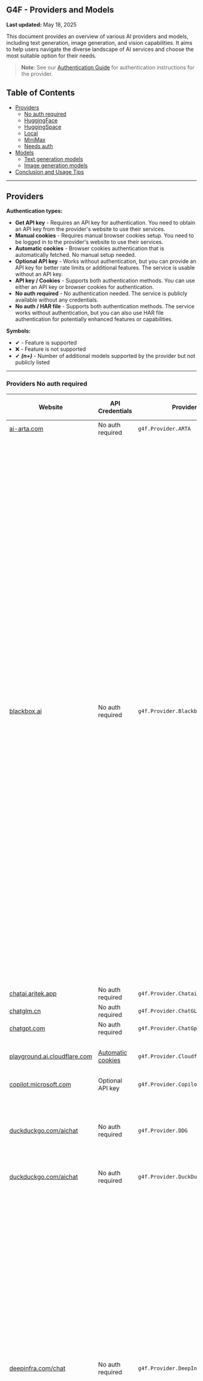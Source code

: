## G4F - Providers and Models

**Last updated:** May 18, 2025

This document provides an overview of various AI providers and models, including text generation, image generation, and vision capabilities. It aims to help users navigate the diverse landscape of AI services and choose the most suitable option for their needs.

> **Note**: See our [Authentication Guide](authentication.md) for authentication instructions for the provider.

## Table of Contents
  - [Providers](#providers)
    - [No auth required](#providers-not-needs-auth)
    - [HuggingFace](#providers-huggingface)
    - [HuggingSpace](#providers-huggingspace)
    - [Local](#providers-local)
    - [MiniMax](#providers-minimax)
    - [Needs auth](#providers-needs-auth)
  - [Models](#models)
    - [Text generation models](#text-generation-models)
    - [Image generation models](#image-generation-models)
  - [Conclusion and Usage Tips](#conclusion-and-usage-tips)

---
## Providers
**Authentication types:**
- **Get API key** - Requires an API key for authentication. You need to obtain an API key from the provider's website to use their services.
- **Manual cookies** - Requires manual browser cookies setup. You need to be logged in to the provider's website to use their services.
- **Automatic cookies** - Browser cookies authentication that is automatically fetched. No manual setup needed.
- **Optional API key** - Works without authentication, but you can provide an API key for better rate limits or additional features. The service is usable without an API key.
- **API key / Cookies** - Supports both authentication methods. You can use either an API key or browser cookies for authentication.
- **No auth required** - No authentication needed. The service is publicly available without any credentials.
- **No auth / HAR file** - Supports both authentication methods. The service works without authentication, but you can also use HAR file authentication for potentially enhanced features or capabilities.

**Symbols:**
- ✔ - Feature is supported
- ❌ - Feature is not supported
- ✔ _**(n+)**_ - Number of additional models supported by the provider but not publicly listed

---
### Providers No auth required
| Website | API Credentials | Provider | Text generation | Image generation | Audio generation | Video generation | Vision (Image Upload) | Status |
|----------|-------------|--------------|---------------|--------|--------|------|------|------|
|[ai-arta.com](https://ai-arta.com)|No auth required|`g4f.Provider.ARTA`|❌|`flux` _**(16+)**_|❌|❌|❌|![](https://img.shields.io/badge/Active-brightgreen)|
|[blackbox.ai](https://www.blackbox.ai)|No auth required|`g4f.Provider.Blackbox`|`blackboxai, o3-mini, gpt-4, gpt-4o, gpt-4o-mini, gpt-4.1-nano, claude-3.7-sonnet, claude-3.5-sonnet, deepseek-r1, deepseek-r1-zero, deepseek-r1-distill-llama-70b, deepseek-r1-distill-qwen-14b, deepseek-r1-distill-qwen-32b, reka-flash, gemini-2.0-flash, gemma-2-9b, gemma-3-12b, gemma-3-1b, gemma-3-27b, gemma-3-4b, llama-3.2-11b, llama-3.2-1b, llama-3.2-3b, llama-3.3-70b, llama-3.1-8b, llama-4-scout, llama-4-maverick, nemotron-49b, nemotron-253b, mistral-7b, mistral-small-24b, mistral-nemo, mistral-small, mistral-small-3.1-24b, qwen-2.5-72b, qwen-2.5-7b, qwen-2.5-coder-32b, qwen-2.5-vl-3b, qwen-2.5-vl-7b, qwen-2.5-vl-32b, qwen-2.5-vl-72b, qwq-32b, qwq-32b-preview, qwq-32b-arliai, deepcoder-14b, deephermes-3-8b, dolphin-3.0-24b, dolphin-3.0-r1-24b, kimi-vl-a3b-thinking, molmo-7b, moonlight-16b, qwerky-72b`|❌|❌|❌|`blackboxai, gpt-4o, o3-mini`|![](https://img.shields.io/badge/Active-brightgreen)|
|[chatai.aritek.app](https://chatai.aritek.app)|No auth required|`g4f.Provider.Chatai`|`gpt-4o-mini`|❌|❌|❌|❌|![](https://img.shields.io/badge/Active-brightgreen)|
|[chatglm.cn](https://chatglm.cn)|No auth required|`g4f.Provider.ChatGLM`|`glm-4`|❌|❌|❌|❌|![](https://img.shields.io/badge/Active-brightgreen)|
|[chatgpt.com](https://chatgpt.com)|No auth required|`g4f.Provider.ChatGpt`|✔ _**(7+)**_|❌|❌|❌|❌|![Error](https://img.shields.io/badge/HTTPError-f48d37)|
|[playground.ai.cloudflare.com](https://playground.ai.cloudflare.com)|[Automatic cookies](https://playground.ai.cloudflare.com)|`g4f.Provider.Cloudflare`|`llama-2-7b, llama-3-8b, llama-3.1-8b, llama-3.2-1b, qwen-1.5-7b`|❌|❌|❌|❌|![Error](https://img.shields.io/badge/Active-brightgreen)|
|[copilot.microsoft.com](https://copilot.microsoft.com)|Optional API key|`g4f.Provider.Copilot`|`gpt-4, o1`|❌|❌|❌|❌|![](https://img.shields.io/badge/Active-brightgreen)|
|[duckduckgo.com/aichat](https://duckduckgo.com/aichat)|No auth required|`g4f.Provider.DDG`|`gpt-4. gpt-4o, gpt-4o-mini, llama-3.3-70b, claude-3-haiku, o3-mini, mistral-small-24b, mistral-small`|❌|❌|❌|❌|![](https://img.shields.io/badge/Active-brightgreen)|
|[duckduckgo.com/aichat](https://duckduckgo.com/aichat)|No auth required|`g4f.Provider.DuckDuckGo`|✔|❌|❌|❌|❌|![](https://img.shields.io/badge/Active-brightgreen)|
|[deepinfra.com/chat](https://deepinfra.com/chat)|No auth required|`g4f.Provider.DeepInfraChat`|`deepseek-prover-v2-671b, qwen-3-235b, qwen-3-30b, qwen-3-32b, qwen-3-14b, llama-4-maverick, llama-4-maverick-17b, llama-4-maverick, llama-4-maverick-17b, phi-4-reasoning-plus, qwq-32b, deepseek-v3-0324, gemma-3-27b, gemma-3-12b, phi-4-multimodal, llama-3.1-8b, llama-3.2-90b, llama-3.3-70b, deepseek-v3, mixtral-small-24b, deepseek-r1-turbo, deepseek-r1, deepseek-r1-distill-llama-70b, deepseek-r1-distill-qwen-32b, phi-4, wizardlm-2-8x22b, qwen-2-72b, dolphin-2.6, dolphin-2.9, airoboros-70b, lzlv-70b, wizardlm-2-7b, mixtral-8x22b`|❌|❌|❌|`llama-3.2-90b, minicpm-2.5`|![](https://img.shields.io/badge/Active-brightgreen)|
|[docsbot.ai](https://docsbot.ai)|No auth required|`gpt-4o`|❌|❌|❌|✔|![](https://img.shields.io/badge/Active-brightgreen)|
|[dynaspark.onrender.com](https://dynaspark.onrender.com)|No auth required|`g4f.Provider.Dynaspark`|`gemini-1.5-flash, gemini-2.0-flash`|❌|❌|❌|`gemini-1.5-flash, gemini-2.0-flash`|![](https://img.shields.io/badge/Active-brightgreen)|
|[chat10.free2gpt.xyz](https://chat10.free2gpt.xyz)|No auth required|`g4f.Provider.Free2GPT`|`gemini-1.5-pro, gemini-1.5-flash`|❌|❌|❌|❌|![](https://img.shields.io/badge/Active-brightgreen)|
|[freegptsnav.aifree.site](https://freegptsnav.aifree.site)|No auth required|`g4f.Provider.FreeGpt`|`gemini-1.5-pro, gemini-1.5-flash`|❌|❌|❌|❌|![](https://img.shields.io/badge/Active-brightgreen)|
|[app.giz.ai/assistant](https://app.giz.ai/assistant)|No auth required|`g4f.Provider.GizAI`|`gemini-1.5-flash`|❌|❌|❌|❌|![](https://img.shields.io/badge/Active-brightgreen)|
|[glider.so](https://glider.so)|No auth required|`g4f.Provider.Glider`|`llama-3.1-70b, llama-3.1-8b, llama-3.2-3b, deepseek-r1`|❌|❌|❌|❌|![](https://img.shields.io/badge/Active-brightgreen)|
|[goabror.uz](https://goabror.uz)|No auth required|`g4f.Provider.Goabror`|`gpt-4`|❌|❌|❌|❌|![](https://img.shields.io/badge/Active-brightgreen)|
|[hailuo.ai](https://www.hailuo.ai)|No auth required|`g4f.Provider.HailuoAI`|`minimax` _**(1+)**_|❌|❌|❌|❌|![](https://img.shields.io/badge/Active-brightgreen)|
|[editor.imagelabs.net](editor.imagelabs.net)|No auth required|`g4f.Provider.ImageLabs`|❌|`sdxl-turbo`|❌|❌|❌|![](https://img.shields.io/badge/Active-brightgreen)|
|[huggingface.co/spaces](https://huggingface.co/spaces)|Optional API key|`g4f.Provider.HuggingSpace`|`qvq-72b, qwen-2-72b, qwen-3-235b, qwen-3-32b, qwen-3-30b, qwen-3-14b, qwen-3-4b, qwen-3-1.7b, qwen-3-0.6b, command-r-plus, command-r, command-r7b`|`flux-dev, flux-schnell, sd-3.5`|❌|❌|❌|![](https://img.shields.io/badge/Active-brightgreen)|
|[lambda.chat](https://lambda.chat)|No auth required|`g4f.Provider.LambdaChat`|`deepseek-v3, deepseek-r1, hermes-3, hermes-3-405b, nemotron-70b, llama-3.3-70b, qwen-2.5-coder-32b`|❌|❌|❌|❌|![](https://img.shields.io/badge/Active-brightgreen)|
|[liaobots.work](https://liaobots.work)|[Automatic cookies](https://liaobots.work)|`g4f.Provider.Liaobots`|`claude-3.5-sonnet, claude-3.7-sonnet, deepseek-v3, gemini-1.0-pro, gemini-2.0-flash, gemini-2.0-flash-thinking, gemini-2.5-pro, gpt-4-turbo, gpt-4.1, gpt-4.1-mini, gpt-4, gpt-4o, gpt-4o-mini, grok-3, grok-3-r1, o3-mini, qwen-3-235b`|❌|❌|❌|❌|![](https://img.shields.io/badge/Active-brightgreen)|
|[oi-vscode-server-2.onrender.com](https://oi-vscode-server-2.onrender.com)|No auth required|`g4f.Provider.OIVSCodeSer2`|`gpt-4o-mini`|❌|❌|❌|✔|![Error](https://img.shields.io/badge/Active-brightgreen)|
|[oi-vscode-server-2.onrender.com](https://oi-vscode-server-2.onrender.com)|No auth required|`g4f.Provider.OIVSCodeSer5`|`gpt-4.1-mini`|❌|❌|❌|✔|![Error](https://img.shields.io/badge/Active-brightgreen)|
|[oi-vscode-server-2.onrender.com](https://oi-vscode-server-2.onrender.com)|No auth required|`g4f.Provider.OIVSCodeSer0501`|`gpt-4.1-mini`|❌|❌|❌|✔|![Error](https://img.shields.io/badge/Active-brightgreen)|
|[openai.fm](https://www.openai.fm)|No auth required|`g4f.Provider.OpenAIFM`|❌|❌|`gpt-4o-mini-tts`|❌|✔|![Error](https://img.shields.io/badge/Active-brightgreen)|
|[labs.perplexity.ai](https://labs.perplexity.ai)|No auth required|`g4f.Provider.PerplexityLabs`|`sonar, sonar-pro, sonar-reasoning, sonar-reasoning-pro`|❌|❌|❌|❌|![Error](https://img.shields.io/badge/Active-brightgreen)|
|[pi.ai/talk](https://pi.ai/talk)|[Manual cookies](https://pi.ai/talk)|`g4f.Provider.Pi`|`pi`|❌|❌|❌|❌|![Error](https://img.shields.io/badge/Active-brightgreen)|
|[pizzagpt.it](https://www.pizzagpt.it)|No auth required|`g4f.Provider.Pizzagpt`|`gpt-4o-mini`|❌|❌|❌|❌|![](https://img.shields.io/badge/Active-brightgreen)|
|[pollinations.ai](https://pollinations.ai)|No auth required|`g4f.Provider.PollinationsAI`|`gpt-4o-mini, gpt-4.1-mini, gpt-4.1-nano, gpt-4, gpt-4o, gpt-4.1, o4-mini, command-r-plus-08-2024, gemini-2.5-flash, gemini-2.0-flash-thinking, qwen-2.5-coder-32b, llama-3.3-70b, llama-4-scout, llama-4-scout-17b, mistral-small-3.1-24b, deepseek-r1, deepseek-r1-distill-llama-70b, evil, deepseek-r1-distill-qwen-32b, phi-4, qwq-32b, deepseek-v3, deepseek-v3-0324` _**(4+)**_|`flux, flux-pro, flux-dev, flux-schnell, dall-e-3, sdxl-turbo`|`gpt-4o-mini-audio`|❌|`gpt-4o, gpt-4o-mini, o1-mini, o3-mini, o4-mini`|![](https://img.shields.io/badge/Active-brightgreen)|
|[pollinations.ai](https://pollinations.ai)|No auth required|`g4f.Provider.PollinationsImage`|❌|`flux, flux-pro, flux-dev, flux-schnell, dall-e-3, sdxl-turbo`|❌|❌|❌|![](https://img.shields.io/badge/Active-brightgreen)|
|[docs.puter.com](https://docs.puter.com/playground)|No auth required|`g4f.Provider.PuterJS`|`gpt-4, gpt-4o, gpt-4o-mini, o1, o1-mini, o1-pro, o3, o3-mini, o4-mini, gpt-4.1, gpt-4.1-mini, gpt-4.1-nano, gpt-4.5-preview, claude-3.7-sonnet, claude-3.5-sonnet, claude-3-haiku, ministral-3b, ministral-8b, mistral-7b, mistral-tiny, mixtral-8x7b, mistral-small, mixtral-8x22b, mistral-large, pixtral-large, codestral, pixtral-12b, deepseek-v3, deepseek-v3-0324, deepseek-r1, gemini-1.5-flash, gemini-2.0-flash, llama-2-70b, llama-3-8b, llama-3-70b, llama-3.1-8b, llama-3.1-70b, llama-3.1-405b, llama-3.2-1b, llama-3.2-3b, llama-3.2-11b, llama-3.2-90, llama-3.3-8b, llama-3.3-70b, llama-4-maverick, llama-4-scout, gpt-3.5-turbo, gpt-4-turbo, gpt-4o-search, gpt-4o-mini-search, o3-mini-high, o4-mini-high, gpt-4.5, mistral-medium, mistral-nemo, mistral-saba, phi-3-mini, phi-3-medium, phi-3.5-mini, phi-4, phi-4-multimodal, phi-4-reasoning, phi-4-reasoning-plus, wizardlm-2-8x22b, mai-ds-r1, claude-3.7-sonnet-thinking, claude-3.5-haiku, claude-3-opus, claude-3-sonnet, claude-2.1, claude-2, claude-2.0, reka-flash, command-r7b, command-r-plus, command, command-r, command-a, qwq-32b, qwen-vl-plus, qwen-vl-max, qwen-turbo, qwen-2.5-vl-72b, qwen-plus, qwen-max, qwen-2.5-coder-32b, qwen-2.5-7b, qwen-2.5-72b, qwen-2.5-vl-7b, qwen-2-72b, qwen-3-0.6b, qwen-3-1.7b, qwen-3-4b, qwen-3-30b, qwen-3-8b, qwen-3-14b, qwen-3-32b, qwen-3-235b, qwen-2.5-coder-7b, qwen-2.5-vl-3b, qwen-2.5-vl-32b, deepseek-prover-v2, deepseek-r1-zero, deepseek-r1-distill-llama-8b, deepseek-r1-distill-qwen-1.5b, deepseek-r1-distill-qwen-32b, deepseek-r1-distill-qwen-14b, deepseek-r1-distill-llama-70b, deepseek-chat, deepseek-coder, sonar-reasoning-pro, sonar-pro, sonar-deep-research, r1-1776, sonar-reasoning, sonar, llama-3.1-sonar-small-online, llama-3.1-sonar-large-online, glm-4, glm-4-32b, glm-z1-32b, glm-4-9b, glm-z1-9b, glm-z1-rumination-32b, minimax, dolphin-3.0-r1-24b, dolphin-3.0-24b, dolphin-8x22b, lfm-7b, lfm-3b, lfm-40b`|❌|❌|❌|✔|![](https://img.shields.io/badge/Active-brightgreen)|
|[teach-anything.com](https://www.teach-anything.com)|No auth required|`g4f.Provider.TeachAnything`|`gemini-1.5-pro, gemini-1.5-flash`|❌|❌|❌|❌|![](https://img.shields.io/badge/Active-brightgreen)|
|[you.com](https://you.com)|[Manual cookies](https://you.com)|`g4f.Provider.You`|✔|✔|❌|❌|✔|![](https://img.shields.io/badge/Active-brightgreen)|
|[websim.ai](https://websim.ai)|No auth required|`g4f.Provider.Websim`|`gemini-1.5-pro, gemini-1.5-flash`|`flux`|❌|❌|❌|![](https://img.shields.io/badge/Active-brightgreen)|
|[chat-gpt.com](https://chat-gpt.com)|No auth required|`g4f.Provider.WeWordle`|`gpt-4`|❌|❌|❌|❌|![](https://img.shields.io/badge/Active-brightgreen)|
|[chat9.yqcloud.top](https://chat9.yqcloud.top)|No auth required|`g4f.Provider.Yqcloud`|`gpt-4`|✔|❌|❌|❌|![](https://img.shields.io/badge/Active-brightgreen)|

---
### Providers HuggingFace
| Website | API Credentials | Provider | Text generation | Image generation | Audio generation | Video generation | Vision (Image Upload) | Status |
|----------|-------------|--------------|---------------|--------|--------|------|------|------|
|[huggingface.co/chat](https://huggingface.co/chat)|[Manual cookies](https://huggingface.co/chat)|`g4f.Provider.HuggingChat`|`qwen-2.5-72b, llama-3.3-70b, command-r-plus, deepseek-r1, qwq-32b, nemotron-70b, llama-3.2-11b, mistral-nemo, phi-3.5-mini`|`flux-dev, flux-schnell`|❌|❌|❌|![](https://img.shields.io/badge/Active-brightgreen)|
|[huggingface.co/chat](https://huggingface.co/chat)|[API key / Cookies](https://huggingface.co/settings/tokens)|`g4f.Provider.HuggingFace`|✔ _**(47+)**_|✔ _**(9+)**_|❌|❌|❌|![](https://img.shields.io/badge/Active-brightgreen)|
|[api-inference.huggingface.co](https://api-inference.huggingface.co)|[Get API key](https://huggingface.co/settings/tokens)|`g4f.Provider.HuggingFaceAPI`|✔ _**(9+)**_|✔ _**(2+)**_|❌|❌|✔ _**(1+)**_|![](https://img.shields.io/badge/Active-brightgreen)|

---
### Providers HuggingSpace
| Website | API Credentials | Provider | Text generation | Image generation | Audio generation | Video generation | Vision (Image Upload) | Status |
|----------|-------------|--------------|---------------|--------|--------|------|------|------|
|[black-forest-labs-flux-1-dev.hf.space](https://black-forest-labs-flux-1-dev.hf.space)|[Get API key](https://huggingface.co/settings/tokens)|`g4f.Provider.BlackForestLabs_Flux1Dev`|❌|`flux, flux-dev`|❌|❌|❌|![](https://img.shields.io/badge/Active-brightgreen)|
|[black-forest-labs-flux-1-schnell.hf.space](https://black-forest-labs-flux-1-schnell.hf.space)|[Get API key](https://huggingface.co/settings/tokens)|`g4f.Provider.BlackForestLabs_Flux1Schnell`|❌|`flux, flux-schnell`|❌|❌|❌|![](https://img.shields.io/badge/Active-brightgreen)|
|[cohereforai-c4ai-command.hf.space](https://cohereforai-c4ai-command.hf.space)|[Get API key](https://huggingface.co/settings/tokens)|`g4f.Provider.CohereForAI_C4AI_Command`|`command-r-plus, command-r, command-r7b`|❌|❌|❌|❌|![](https://img.shields.io/badge/Active-brightgreen)|
|[huggingface.co/spaces/deepseek-ai/Janus-Pro-7B](https://huggingface.co/spaces/deepseek-ai/Janus-Pro-7B)|[Get API key](https://huggingface.co/settings/tokens)|`g4f.Provider.DeepseekAI_Janus_Pro_7b`|✔|✔|❌|❌|❌|![](https://img.shields.io/badge/Active-brightgreen)|
|[roxky-flux-1-dev.hf.space](https://roxky-flux-1-dev.hf.space)|[Get API key](https://huggingface.co/settings/tokens)|`g4f.Provider.G4F`|✔ _**(1+)**_|✔ _**(4+)**_|❌|❌|✔ _**(1+)**_|![](https://img.shields.io/badge/Active-brightgreen)|
|[microsoft-phi-4-multimodal.hf.space](https://microsoft-phi-4-multimodal.hf.space)|[Get API key](https://huggingface.co/settings/tokens)|`g4f.Provider.Microsoft_Phi_4`|`phi-4`|❌|❌|❌|`phi-4`|![](https://img.shields.io/badge/Active-brightgreen)|
|[qwen-qvq-72b-preview.hf.space](https://qwen-qvq-72b-preview.hf.space)|[Get API key](https://huggingface.co/settings/tokens)|`g4f.Provider.Qwen_QVQ_72B`|`qvq-72b`|❌|❌|❌|❌|![](https://img.shields.io/badge/Active-brightgreen)|
|[qwen-qwen2-5.hf.space](https://qwen-qwen2-5.hf.space)|[Get API key](https://huggingface.co/settings/tokens)|`g4f.Provider.Qwen_Qwen_2_5`|`qwen-2.5`|❌|❌|❌|❌|![](https://img.shields.io/badge/Active-brightgreen)|
|[qwen-qwen2-5-1m-demo.hf.space](https://qwen-qwen2-5-1m-demo.hf.space)|[Get API key](https://huggingface.co/settings/tokens)|`g4f.Provider.Qwen_Qwen_2_5M`|`qwen-2.5-1m`|❌|❌|❌|❌|![](https://img.shields.io/badge/Active-brightgreen)|
|[qwen-qwen2-5-max-demo.hf.space](https://qwen-qwen2-5-max-demo.hf.space)|[Get API key](https://huggingface.co/settings/tokens)|`g4f.Provider.Qwen_Qwen_2_5_Max`|`qwen-2-5-max`|❌|❌|❌|❌|![](https://img.shields.io/badge/Active-brightgreen)|
|[qwen-qwen2-72b-instruct.hf.space](https://qwen-qwen2-72b-instruct.hf.space)|[Get API key](https://huggingface.co/settings/tokens)|`g4f.Provider.Qwen_Qwen_2_72B`|`qwen-2-72b`|❌|❌|❌|❌|![](https://img.shields.io/badge/Active-brightgreen)|
|[qwen-qwen2-72b-instruct.hf.space](https://qwen-qwen2-72b-instruct.hf.space)|[Get API key](https://huggingface.co/settings/tokens)|`g4f.Provider.Qwen_Qwen_3`|`qwen-3-235b, qwen-3-32b, qwen-3-30b, qwen-3-14b, qwen-3-4b, qwen-3-1.7b, qwen-3-0.6b`|❌|❌|❌|❌|![](https://img.shields.io/badge/Active-brightgreen)|
|[stabilityai-stable-diffusion-3-5-large.hf.space](https://stabilityai-stable-diffusion-3-5-large.hf.space)|[Get API key](https://huggingface.co/settings/tokens)|`g4f.Provider.StabilityAI_SD35Large`|❌|`sd-3.5`|❌|❌|❌|![](https://img.shields.io/badge/Active-brightgreen)|
|[voodoohop-flux-1-schnell.hf.space](https://voodoohop-flux-1-schnell.hf.space)|[Get API key](https://huggingface.co/settings/tokens)|`g4f.Provider.Voodoohop_Flux1Schnell`|❌|`flux, flux-schnell`|❌|❌|❌|![](https://img.shields.io/badge/Active-brightgreen)|

### Providers Local
| Website | API Credentials | Provider | Text generation | Image generation | Audio generation | Video generation | Vision (Image Upload) | Status |
|----------|-------------|--------------|---------------|--------|--------|------|------|------|
|[]( )|No auth required|`g4f.Provider.Local`|✔|❌|❌|❌|❌|![](https://img.shields.io/badge/Active-brightgreen)|
|[ollama.com](https://ollama.com)|No auth required|`g4f.Provider.Ollama`|✔|❌|❌|❌|❌|![](https://img.shields.io/badge/Active-brightgreen)|

---
### Providers MiniMax
| Website | API Credentials | Provider | Text generation | Image generation | Audio generation | Video generation | Vision (Image Upload) | Status |
|----------|-------------|--------------|---------------|--------|--------|------|------|------|
|[hailuo.ai/chat](https://www.hailuo.ai/chat)|[Get API key](https://intl.minimaxi.com/user-center/basic-information/interface-key)|`g4f.Provider.MiniMax`|`minimax`  _**(1+)**_|❌|❌|❌|❌|![](https://img.shields.io/badge/Active-brightgreen)|

---
### Providers Needs Auth
| Website | API Credentials | Provider | Text generation | Image generation | Audio generation | Video generation | Vision (Image Upload) | Status |
|----------|-------------|--------------|---------------|--------|--------|------|------|------|
|[console.anthropic.com](https://console.anthropic.com)|[Get API key](https://console.anthropic.com/settings/keys)|`g4f.Provider.Anthropic`|✔ _**(8+)**_|❌|❌|❌|❌|![](https://img.shields.io/badge/Active-brightgreen)|
|[bing.com/images/create](https://www.bing.com/images/create)|[Manual cookies](https://www.bing.com)|`g4f.Provider.BingCreateImages`|❌|`dall-e-3`|❌|❌|❌|![](https://img.shields.io/badge/Active-brightgreen)|
|[blackbox.ai](https://www.blackbox.ai)|[Manual cookies](https://www.blackbox.ai)|`g4f.Provider.BlackboxPro`|✔|✔|❌|❌|✔|![](https://img.shields.io/badge/Active-brightgreen)|
|[cablyai.com/chat](https://cablyai.com/chat)|[Get API key](https://cablyai.com)|`g4f.Provider.CablyAI`|✔|✔|❌|❌|✔|![](https://img.shields.io/badge/Active-brightgreen)|
|[inference.cerebras.ai](https://inference.cerebras.ai/)|[Get API key](https://cloud.cerebras.ai)|`g4f.Provider.Cerebras`|✔ _**(3+)**_|❌|❌|❌|❌|![](https://img.shields.io/badge/Active-brightgreen)|
|[copilot.microsoft.com](https://copilot.microsoft.com)|[Manual cookies](https://copilot.microsoft.com)|`g4f.Provider.CopilotAccount`|✔ _**(1+)**_|✔ _**(1+)**_|❌|❌|✔ _**(1+)**_|![](https://img.shields.io/badge/Active-brightgreen)|
|[deepinfra.com](https://deepinfra.com)|[Get API key](https://deepinfra.com/dash/api_keys)|`g4f.Provider.DeepInfra`|✔ _**(17+)**_|✔ _**(6+)**_|❌|❌|❌|![](https://img.shields.io/badge/Active-brightgreen)|
|[platform.deepseek.com](https://platform.deepseek.com)|[Get API key](https://platform.deepseek.com/api_keys)|`g4f.Provider.DeepSeek`|✔ _**(1+)**_|❌|❌|❌|❌|![](https://img.shields.io/badge/Active-brightgreen)|
|[gemini.google.com](https://gemini.google.com)|[Manual cookies](https://gemini.google.com)|`g4f.Provider.Gemini`|`gemini-2.0`|`gemini-2.0`|❌|❌|`gemini-2.0`|![](https://img.shields.io/badge/Active-brightgreen)|
|[ai.google.dev](https://ai.google.dev)|[Get API key](https://aistudio.google.com/u/0/apikey)|`g4f.Provider.GeminiPro`|`gemini-1.5-flash, gemini-1.5-pro, gemini-2.0-flash`|❌|❌|❌|`gemini-1.5-pro`|![](https://img.shields.io/badge/Active-brightgreen)|
|[developers.sber.ru/gigachat](https://developers.sber.ru/gigachat)|[Manual cookies](https://developers.sber.ru/gigachat)|`g4f.Provider.GigaChat`|✔ _**(6+)**_|❌|❌|❌|❌|![](https://img.shields.io/badge/Active-brightgreen)|
|[github.com/copilot](https://github.com/copilot)|[Manual cookies](https://github.com/copilot)|`g4f.Provider.GithubCopilot`|✔ _**(4+)**_|❌|❌|❌|❌|![](https://img.shields.io/badge/Active-brightgreen)|
|[glhf.chat](https://glhf.chat)|[Get API key](https://glhf.chat/user-settings/api)|`g4f.Provider.GlhfChat`|✔ _**(22+)**_|❌|❌|❌|❌|![](https://img.shields.io/badge/Active-brightgreen)|
|[console.groq.com/playground](https://console.groq.com/playground)|[Get API key](https://console.groq.com/keys)|`g4f.Provider.Groq`|✔ _**(18+)**_|❌|❌|❌|✔|![](https://img.shields.io/badge/Active-brightgreen)|
|[meta.ai](https://www.meta.ai)|[Manual cookies](https://www.meta.ai)|`g4f.Provider.MetaAI`|`meta-ai`|❌|❌|❌|❌|![](https://img.shields.io/badge/Active-brightgreen)|
|[meta.ai](https://www.meta.ai)|[Manual cookies](https://www.meta.ai)|`g4f.Provider.MetaAIAccount`|❌|`meta-ai`|❌|❌|❌|![](https://img.shields.io/badge/Active-brightgreen)|
|[designer.microsoft.com](https://designer.microsoft.com)|[Manual cookies](https://designer.microsoft.com)|`g4f.Provider.MicrosoftDesigner`|❌|`dall-e-3`|❌|❌|❌|![](https://img.shields.io/badge/Active-brightgreen)|
|[platform.openai.com](https://platform.openai.com)|[Get API key](https://platform.openai.com/settings/organization/api-keys)|`g4f.Provider.OpenaiAPI`|✔|❌|❌|❌|❌|![](https://img.shields.io/badge/Active-brightgreen)|
|[chatgpt.com](https://chatgpt.com)|[Manual cookies](https://chatgpt.com)|`g4f.Provider.OpenaiChat`|`gpt-4o, gpt-4o-mini, gpt-4` _**(8+)**_|✔ _**(1)**_|❌|❌|✔ _**(8+)**_|![](https://img.shields.io/badge/Active-brightgreen)|
|[perplexity.ai](https://www.perplexity.ai)|[Get API key](https://www.perplexity.ai/settings/api)|`g4f.Provider.PerplexityApi`|✔ _**(6+)**_|❌|❌|❌|❌|![](https://img.shields.io/badge/Active-brightgreen)|
|[chatgpt.com](https://chatgpt.com)|[Manual cookies](https://chatgpt.com)|`g4f.Provider.OpenaiChat`|`gpt-4o, gpt-4o-mini, gpt-4` _**(8+)**_|✔ _**(1)**_|❌|❌|✔ _**(8+)**_|![](https://img.shields.io/badge/Active-brightgreen)|
|[perplexity.ai](https://www.perplexity.ai)|[Get API key](https://www.perplexity.ai/settings/api)|`g4f.Provider.PerplexityApi`|✔ _**(6+)**_|❌|❌|❌|❌|![](https://img.shields.io/badge/Active-brightgreen)|
|[chat.reka.ai](https://chat.reka.ai)|[Manual cookies](https://chat.reka.ai)|`g4f.Provider.Reka`|`reka-core`|✔|❌|❌|❌|![](https://img.shields.io/badge/Active-brightgreen)|
|[replicate.com](https://replicate.com)|[Get API key](https://replicate.com/account/api-tokens)|`g4f.Provider.Replicate`|✔ _**(1+)**_|❌|❌|❌|❌|![](https://img.shields.io/badge/Active-brightgreen)|
|[beta.theb.ai](https://beta.theb.ai)|[Get API key](https://beta.theb.ai)|`g4f.Provider.ThebApi`|✔ _**(21+)**_|❌|❌|❌|❌|![](https://img.shields.io/badge/Active-brightgreen)|
|[whiterabbitneo.com](https://www.whiterabbitneo.com)|[Manual cookies](https://www.whiterabbitneo.com)|`g4f.Provider.WhiteRabbitNeo`|✔|❌|❌|❌|❌|![](https://img.shields.io/badge/Active-brightgreen)|
|[console.x.ai](https://console.x.ai)|[Get API key](https://console.x.ai)|`g4f.Provider.xAI`|✔|❌|❌|❌|❌|![](https://img.shields.io/badge/Active-brightgreen)|

---
## Models

### Text generation models
| Model | Base Provider | Providers | Website |
|-------|---------------|-----------|---------|
|gpt-3.5-turbo|OpenAI|1+ provider|[platform.openai.com](https://platform.openai.com/docs/engines/gpt-3.5-turbo)|
|gpt-4|OpenAI|9+ providers|[platform.openai.com](https://platform.openai.com/docs/models/gpt-4-turbo-and-gpt-4)|
|gpt-4-turbo|OpenAI|2+ providers|[platform.openai.com](https://platform.openai.com/docs/models/gpt-4-turbo-and-gpt-4)|
|gpt-4o|OpenAI|6+ providers|[platform.openai.com](https://platform.openai.com/docs/models/gpt-4o)|
|gpt-4o-search|OpenAI|1 provider|[openai.com](https://openai.com/index/introducing-chatgpt-search/)|
|gpt-4o-mini|OpenAI|8+ providers|[platform.openai.com](https://platform.openai.com/docs/models/gpt-4o-mini)|
|gpt-4o-mini-search|OpenAI|1 provider|[openai.com](https://openai.com/index/gpt-4o-mini-advancing-cost-efficient-intelligence/)|
|gpt-4o-mini-audio|OpenAI|1 provider|[platform.openai.com](https://platform.openai.com/docs/models/gpt-4o-mini-audio-preview)|
|gpt-4o-mini-tts|OpenAI|1 provider|[platform.openai.com](https://platform.openai.com/docs/models/gpt-4o-mini-tts)|
|o1|OpenAI|3+ providers|[openai.com](https://openai.com/index/introducing-openai-o1-preview/)|
|o1-mini|OpenAI|2+ providers|[openai.com](https://openai.com/index/openai-o1-mini-advancing-cost-efficient-reasoning/)|
|o1-pro|OpenAI|1 provider|[openai.com](https://openai.com/index/introducing-chatgpt-pro/)|
|o3|OpenAI|1 provider|[openai.com](https://openai.com/index/introducing-o3-and-o4-mini/)|
|o3-mini|OpenAI|4+ providers|[openai.com](https://openai.com/index/openai-o3-mini/)|
|o3-mini-high|OpenAI|1 provider|[openai.com](https://openai.com/index/openai-o3-mini/)|
|o4-mini|OpenAI|2+ providers|[openai.com](https://openai.com/index/introducing-o3-and-o4-mini/)|
|o4-mini-high|OpenAI|1 provider|[openai.com](https://openai.com/index/introducing-o3-and-o4-mini/)|
|gpt-4.1|OpenAI|3+ providers|[openai.com](https://openai.com/index/gpt-4-1/)|
|gpt-4.1-mini|OpenAI|5+ providers|[openai.com](https://openai.com/index/gpt-4-1/)|
|gpt-4.1-nano|OpenAI|3+ providers|[openai.com](https://openai.com/index/gpt-4-1/)|
|gpt-4.5|OpenAI|1 provider|[openai.com](https://openai.com/index/introducing-gpt-4-5/)|
|meta-ai|Meta|1 provider|[ai.meta.com](https://ai.meta.com/)|
|llama-2-7b|Meta Llama|1 provider|[huggingface.co](https://huggingface.co/meta-llama/Llama-2-7b)|
|llama-2-70b|Meta Llama|1 provider|[huggingface.co](https://huggingface.co/meta-llama/Llama-2-70b)|
|llama-3-8b|Meta Llama|2+ providers|[ai.meta.com](https://ai.meta.com/blog/meta-llama-3/)|
|llama-3-70b|Meta Llama|1 provider|[huggingface.co](https://huggingface.co/meta-llama/Meta-Llama-3-70B)|
|llama-3.1-8b|Meta Llama|4+ providers|[ai.meta.com](https://ai.meta.com/blog/meta-llama-3-1/)|
|llama-3.1-70b|Meta Llama|1 provider|[huggingface.co](https://huggingface.co/meta-llama/Llama-3.1-70B)|
|llama-3.1-405b|Meta Llama|2+ providers|[huggingface.co](https://huggingface.co/meta-llama/Llama-3.1-405B)|
|llama-3.2-1b|Meta Llama|3+ providers|[huggingface.co](https://huggingface.co/meta-llama/Llama-3.2-1B)|
|llama-3.2-3b|Meta Llama|2+ providers|[huggingface.co](https://huggingface.co/meta-llama/Llama-3.2-3B)|
|llama-3.2-11b|Meta Llama|4+ providers|[ai.meta.com](https://ai.meta.com/blog/llama-3-2-connect-2024-vision-edge-mobile-devices/)|
|llama-3.2-90b|Meta Llama|2+ providers|[huggingface.co](https://huggingface.co/meta-llama/Llama-3.2-90B-Vision)|
|llama-3.3-8b|Meta Llama|1 provider|[huggingface.co](https://huggingface.co/meta-llama/Meta-Llama-3-8B)|
|llama-3.3-70b|Meta Llama|8+ providers|[ai.meta.com](https://ai.meta.com/blog/llama-3-3/)|
|llama-4-scout|Meta Llama|4+ providers|[llama.com](https://www.llama.com/models/llama-4/)|
|llama-4-scout-17b|Meta Llama|2+ providers|[llama.com](https://www.llama.com/models/llama-4/)|
|llama-4-maverick|Meta Llama|3+ providers|[llama.com](https://www.llama.com/models/llama-4/)|
|llama-4-maverick-17b|Meta Llama|1 provider|[huggingface.co](https://huggingface.co/meta-llama/Llama-4-Maverick-17B-128E-Instruct-FP8)|
|ministral-3b|Mistral AI|1 provider|[huggingface.co](https://huggingface.co/ministral/Ministral-3b-instruct)|
|ministral-8b|Mistral AI|1 provider|[huggingface.co](https://huggingface.co/mistralai/Ministral-8B-Instruct-2410)|
|mistral-7b|Mistral AI|2+ providers|[huggingface.co](https://huggingface.co/mistralai/Mistral-7B-v0.1)|
|mixtral-8x7b|Mistral AI|1 provider|[huggingface.co](https://huggingface.co/mistralai/Mixtral-8x22B-Instruct-v0.1)|
|mixtral-8x22b|Mistral AI|2+ providers|[huggingface.co](https://huggingface.co/mistralai/Mixtral-8x22B-Instruct-v0.1)|
|pixtral-12b|Mistral AI|1 provider|[huggingface.co](https://huggingface.co/mistralai/Pixtral-Large-Instruct-2411)|
|mistral-tiny|Mistral AI|1 provider|[docs.mistral.ai](https://docs.mistral.ai/getting-started/models/models_overview/)|
|mistral-saba|Mistral AI|1 provider|[mistral.ai](https://mistral.ai/news/mistral-saba)|
|pixtral-large|Mistral AI|1 provider|[huggingface.co](https://huggingface.co/mistralai/Pixtral-12B-2409)|
|codestral|Mistral AI|1 provider|[mistral.ai](https://mistral.ai/news/codestral)|
|mistral-large|Mistral AI|1 provider|[docs.mistral.ai](https://docs.mistral.ai/getting-started/models/models_overview/)|
|mistral-nemo|Mistral AI|4+ providers|[huggingface.co](https://huggingface.co/mistralai/Mistral-Nemo-Instruct-2407)|
|mistral-small|Mistral AI|4+ providers|[huggingface.co](https://huggingface.co/mistralai/Mistral-Small-24B-Instruct-2501)|
|mistral-small-24b|Mistral AI|3+ providers|[huggingface.co](https://huggingface.co/mistralai/Mistral-Small-24B-Instruct-2501)|
|mistral-small-3.1-24b|Mistral AI|2+ providers|[huggingface.co](https://huggingface.co/mistralai/Mistral-Small-3.1-24B-Instruct-2503)|
|hermes-2-dpo|NousResearch|1 provider|[huggingface.co](https://huggingface.co/NousResearch/Nous-Hermes-2-Mistral-7B-DPO)|
|hermes-2-pro|NousResearch|1 provider|[huggingface.co](https://huggingface.co/NousResearch/Hermes-2-Pro-Mistral-7B)|
|hermes-3-70b|NousResearch|1 provider|[huggingface.co](https://huggingface.co/NousResearch/Hermes-3-Llama-3.1-70B)|
|hermes-3-405b|NousResearch|2+ providers|[huggingface.co](https://huggingface.co/NousResearch/Hermes-3-Llama-3.1-405B-FP8)|
|deephermes-3-8b|NousResearch|2+ providers|[huggingface.co](https://huggingface.co/NousResearch/DeepHermes-3-Llama-3-8B-Preview)|
|deephermes-3-24b|NousResearch|1 provider|[huggingface.co](https://huggingface.co/NousResearch/DeepHermes-3-Mistral-24B-Preview)|
|phi-3-mini|Microsoft|1 provider|[huggingface.co](https://huggingface.co/microsoft/Phi-3-mini-4k-instruct)|
|phi-3.5-mini|Microsoft|2+ providers|[huggingface.co](https://huggingface.co/microsoft/Phi-3.5-mini-instruct)|
|phi-4|Microsoft|4+ providers|[techcommunity.microsoft.com](https://techcommunity.microsoft.com/blog/aiplatformblog/introducing-phi-4-microsoft%E2%80%99s-newest-small-language-model-specializing-in-comple/4357090)|
|phi-4-multimodal|Microsoft|3+ providers|[huggingface.co](https://huggingface.co/microsoft/Phi-4-multimodal-instruct)|
|phi-4-reasoning|Microsoft|2+ providers|[huggingface.co](https://huggingface.co/microsoft/Phi-4-reasoning)|
|phi-4-reasoning-plus|Microsoft|2+ providers|[huggingface.co](https://huggingface.co/microsoft/Phi-4-reasoning-plus)|
|wizardlm-2-7b|Microsoft|1 provider|[wizardlm.github.io](https://wizardlm.github.io/WizardLM2/)|
|wizardlm-2-8x22b|Microsoft|2+ providers|[wizardlm.github.io](https://wizardlm.github.io/WizardLM2/)|
|mai-ds-r1|Microsoft|1 provider|[huggingface.co](https://huggingface.co/microsoft/MAI-DS-R1)|
|gemini-2.0|Google|1 provider|[deepmind.google](http://deepmind.google/technologies/gemini/)|
|gemini-1.0-pro|Google|1 provider|[deepmind.google](https://deepmind.google/technologies/gemini/pro/)|
|gemini-1.5-flash|Google|7+ providers|[deepmind.google](https://deepmind.google/technologies/gemini/flash/)|
|gemini-1.5-8b-flash|Google|1 provider|[ai.google.dev](https://ai.google.dev/gemini-api/docs/models)|
|gemini-1.5-pro|Google|6+ providers|[deepmind.google](https://deepmind.google/technologies/gemini/pro/)|
|gemini-2.0-flash|Google|6+ providers|[deepmind.google](https://deepmind.google/technologies/gemini/flash/)|
|gemini-2.0-flash-thinking|Google|3+ providers|[ai.google.dev](https://ai.google.dev/gemini-api/docs/thinking-mode)|
|gemini-2.0-flash-thinking-with-apps|Google|1 provider|[ai.google.dev](https://ai.google.dev/gemini-api/docs/thinking-mode)|
|gemini-2.5-flash|Google|2+ providers|[deepmind.google](https://deepmind.google/technologies/gemini/)|
|gemini-2.5-flash-thinking|Google|1 provider|[cloud.google.com](https://cloud.google.com/vertex-ai/generative-ai/docs/models/gemini/2-5-flash)|
|gemini-2.5-pro|Google|2+ providers|[deepmind.google](https://deepmind.google/technologies/gemini/)|
|gemma-2-9b|Google|2+ providers|[huggingface.co](https://huggingface.co/google/gemma-2-9b)|
|gemma-2-27b|Google|1 provider|[huggingface.co](https://huggingface.co/google/gemma-2-27b)|
|gemma-3-1b|Google|2+ providers|[huggingface.co](https://huggingface.co/google/gemma-3-1b-it)|
|gemma-3-4b|Google|2+ providers|[huggingface.co](https://huggingface.co/google/gemma-3-4b-it)|
|gemma-3-12b|Google|3+ providers|[huggingface.co](https://huggingface.co/google/gemma-3-12b-it)|
|gemma-3-27b|Google|3+ providers|[huggingface.co](https://huggingface.co/google/gemma-3-27b-it)|
|claude-2|Anthropic|1 provider|[anthropic.com](https://www.anthropic.com/news/claude-2)|
|claude-2.0|Anthropic|1 provider|[anthropic.com](https://www.anthropic.com/news/claude-2)|
|claude-2.1|Anthropic|1 provider|[anthropic.com](https://www.anthropic.com/news/claude-2-1)|
|claude-3-opus|Anthropic|1 provider|[anthropic.com](https://www.anthropic.com/news/claude-3-family)|
|claude-3-sonnet|Anthropic|1 provider|[anthropic.com](https://www.anthropic.com/news/claude-3-family)|
|claude-3-haiku|Anthropic|2+ providers|[anthropic.com](https://www.anthropic.com/news/claude-3-haiku)|
|claude-3.5-sonnet|Anthropic|3+ providers|[anthropic.com](https://www.anthropic.com/news/claude-3-5-sonnet)|
|claude-3.5-haiku|Anthropic|1 provider|[anthropic.com](https://www.anthropic.com/claude/haiku)|
|claude-3.7-sonnet|Anthropic|3+ providers|[anthropic.com](https://www.anthropic.com/claude/sonnet)|
|claude-3.7-sonnet-thinking|Anthropic|1 provider|[anthropic.com](https://www.anthropic.com/claude/sonnet)|
|reka-core|Reka AI|1 provider|[reka.ai](https://www.reka.ai/ourmodels)|
|reka-flash|Reka AI|2+ providers|[reka.ai](https://www.reka.ai/)|
|blackboxai|Blackbox AI|1 provider|[docs.blackbox.chat](https://docs.blackbox.chat/blackbox-ai-1)|
|command|CohereForAI|1 provider|[cohere.com](https://cohere.com/command)|
|command-r|CohereForAI|2+ providers|[docs.cohere.com](https://docs.cohere.com/v2/docs/command-r-plus)|
|command-r-plus|CohereForAI|3+ providers|[huggingface.co](https://huggingface.co/CohereLabs/c4ai-command-r-plus-08-2024)|
|command-r7b|CohereForAI|2+ providers|[huggingface.co](https://huggingface.co/CohereLabs/c4ai-command-r7b-12-2024/blob/main/README.md)|
|command-a|CohereForAI|2+ providers|[huggingface.co](https://huggingface.co/CohereLabs/c4ai-command-a-03-2025)|
|qwen-1.5-7b|Qwen|1 provider|[huggingface.co](https://huggingface.co/Qwen/Qwen1.5-7B)|
|qwen-2-72b|Qwen|3+ providers|[huggingface.co](https://huggingface.co/Qwen/Qwen2-72B)|
|qwen-2-vl-7b|Qwen|1 provider|[huggingface.co](https://huggingface.co/Qwen/Qwen2-VL-7B)|
|qwen-2.5|Qwen|1 provider|[qwen-ai.com](https://www.qwen-ai.com/2-5/)|
|qwen-2.5-7b|Qwen|2+ providers|[huggingface.co](https://huggingface.co/Qwen/Qwen2.5-7B)|
|qwen-2.5-72b|Qwen|2+ providers|[huggingface.co](https://huggingface.co/Qwen/Qwen2.5-72B-Instruct)|
|qwen-2.5-coder-32b|Qwen|5+ providers|[huggingface.co](https://huggingface.co/Qwen/Qwen2.5-Coder-32B)|
|qwen-2.5-coder-7b|Qwen|1 provider|[huggingface.co](https://huggingface.co/Qwen/Qwen2.5-Coder-7B)|
|qwen-2.5-1m|Qwen|1 provider|[huggingface.co](https://huggingface.co/Qwen/Qwen2.5-1M-Demo)|
|qwen-2-5-max|Qwen|1 provider|[qwen-ai.com](https://www.qwen-ai.com/2-5-max/)|
|qwen-2.5-vl-3b|Qwen|2+ providers|[huggingface.co](https://huggingface.co/Qwen/Qwen2.5-VL-32B-Instruct)|
|qwen-2.5-vl-7b|Qwen|2+ providers|[huggingface.co](https://huggingface.co/Qwen/Qwen2.5-VL-7B-Instruct)|
|qwen-2.5-vl-32b|Qwen|2+ providers|[huggingface.co](https://huggingface.co/Qwen/Qwen2.5-VL-32B-Instruct)|
|qwen-2.5-vl-72b|Qwen|2+ providers|[huggingface.co](https://huggingface.co/Qwen/Qwen2.5-VL-72B-Instruct)|
|qwen-3-235b|Qwen|4+ providers|[huggingface.co](https://huggingface.co/Qwen/Qwen3-235B-A22B)|
|qwen-3-32b|Qwen|3+ providers|[huggingface.co](https://huggingface.co/Qwen/Qwen3-32B)|
|qwen-3-30b|Qwen|3+ providers|[huggingface.co](https://huggingface.co/Qwen/Qwen3-30B-A3B)|
|qwen-3-14b|Qwen|3+ providers|[qwenlm.github.io](https://qwenlm.github.io/blog/qwen3/)|
|qwen-3-8b|Qwen|1 provider|[huggingface.co](https://huggingface.co/Qwen/Qwen3-8B)|
|qwen-3-4b|Qwen|2+ providers|[huggingface.co](https://huggingface.co/Qwen/Qwen3-4B-Base)|
|qwen-3-1.7b|Qwen|2+ providers|[qwenlm.github.io](https://qwenlm.github.io/blog/qwen3/)|
|qwen-3-0.6b|Qwen|2+ providers|[huggingface.co](https://huggingface.co/Qwen/Qwen3-0.6B)|
|qwq-32b|Qwen|5+ providers|[huggingface.co](https://huggingface.co/Qwen/QwQ-32B-Preview)|
|qwq-32b-preview|Qwen|1 provider|[huggingface.co](https://huggingface.co/Qwen/QwQ-32B-Preview)|
|qwq-32b-arliai|Qwen|1 provider|[huggingface.co](https://huggingface.co/bartowski/ArliAI_QwQ-32B-ArliAI-RpR-v1-GGUF)|
|qvq-72b|Qwen|1 provider|[huggingface.co](https://huggingface.co/Qwen/QVQ-72B-Preview)|
|qwen-vl-plus|Qwen|1 provider|[huggingface.co](https://huggingface.co/Qwen/Qwen-VL)|
|qwen-vl-max|Qwen|1 provider|[huggingface.co](https://huggingface.co/spaces/Qwen/Qwen-VL-Max)|
|qwen-turbo|Qwen|1 provider|[qwenlm.github.io](https://qwenlm.github.io/blog/qwen2.5-turbo/)|
|qwen-plus|Qwen|1 provider|[qwenlm.github.io](https://qwenlm.github.io/blog/qwen2.5/)|
|qwen-max|Qwen|1 provider|[qwenlm.github.io](https://qwenlm.github.io/blog/qwen2.5-max/)|
|pi|Inflection|1 provider|[inflection.ai](https://inflection.ai/blog/inflection-2-5)|
|inflection-3-productivity|Inflection|1 provider|[openrouter.ai](https://openrouter.ai/inflection/inflection-3-productivity)|
|inflection-3-pi|Inflection|1 provider|[openrouter.ai](https://openrouter.ai/inflection/inflection-3-pi)|
|deepseek-chat|DeepSeek|1 provider|[api-docs.deepseek.com](https://api-docs.deepseek.com)|
|deepseek-coder|DeepSeek|1 provider|[api-docs.deepseek.com](https://api-docs.deepseek.com)|
|deepseek-v3|DeepSeek|4+ providers|[api-docs.deepseek.com](https://api-docs.deepseek.com/news/news250120)|
|deepseek-r1|DeepSeek|7+ providers|[api-docs.deepseek.com](https://api-docs.deepseek.com/news/news250120)|
|deepseek-r1-zero|DeepSeek|2+ providers|[huggingface.co](https://huggingface.co/deepseek-ai/DeepSeek-R1-Zero)|
|deepseek-r1-turbo|DeepSeek|1 provider|[huggingface.co](https://huggingface.co/deepseek-ai/DeepSeek-R1)|
|deepseek-r1-distill-llama-8b|DeepSeek|1 provider|[huggingface.co](https://huggingface.co/deepseek-ai/DeepSeek-R1-Distill-Llama-8B)|
|deepseek-r1-distill-llama-70b|DeepSeek|3+ providers|[huggingface.co](https://huggingface.co/deepseek-ai/DeepSeek-R1-Distill-Llama-70B)|
|deepseek-r1-distill-qwen-1.5b|DeepSeek|1 provider|[huggingface.co](https://huggingface.co/deepseek-ai/DeepSeek-R1-Distill-Qwen-1.5B)|
|deepseek-r1-distill-qwen-14b|DeepSeek|2+ providers|[huggingface.co](https://huggingface.co/deepseek-ai/DeepSeek-R1-Distill-Qwen-14B)|
|deepseek-r1-distill-qwen-32b|DeepSeek|4+ providers|[huggingface.co](https://huggingface.co/deepseek-ai/DeepSeek-R1-Distill-Qwen-32B)|
|deepseek-prover-v2|DeepSeek|2+ providers|[github.com/deepseek-ai](https://github.com/deepseek-ai/DeepSeek-Prover-V2)|
|deepseek-prover-v2-671b|DeepSeek|1 provider|[github.com/deepseek-ai](https://github.com/deepseek-ai/DeepSeek-Prover-V2)|
|deepseek-v3-0324|DeepSeek|3+ providers|[huggingface.co](https://huggingface.co/deepseek-ai/DeepSeek-V3-0324)|
|janus-pro-7b|DeepSeek|1 provider|[api-docs.deepseek.com](https://api-docs.deepseek.com/docs/janus-pro-7b)|
|grok|x.ai|1 provider|[x.ai](https://x.ai/grok)|
|grok-2|x.ai|3+ providers|[x.ai](https://x.ai/blog/grok-3)|
|grok-3|x.ai|2+ providers|[x.ai](https://x.ai/blog/grok-3)|
|grok-3-mini|x.ai|1 provider|[x.ai](https://x.ai/news/grok-3)|
|grok-3-r1|x.ai|1 provider|[x.ai](https://x.ai/blog/grok-3)|
|grok-3-reason|x.ai|1 provider|[x.ai](https://x.ai/news/grok-3)|
|grok-3-beta|x.ai|1 provider|[x.ai](https://x.ai/news/grok-3)|
|grok-beta|x.ai|1 provider|[x.ai](https://x.ai/news/grok-3)|
|sonar|Perplexity AI|2+ providers|[sonar.perplexity.ai](https://sonar.perplexity.ai/)|
|sonar-pro|Perplexity AI|2+ providers|[sonar.perplexity.ai](https://sonar.perplexity.ai/)|
|sonar-reasoning|Perplexity AI|2+ providers|[sonar.perplexity.ai](https://sonar.perplexity.ai/)|
|sonar-reasoning-pro|Perplexity AI|2+ providers|[sonar.perplexity.ai](https://sonar.perplexity.ai/)|
|sonar-deep-research|Perplexity AI|1 provider|[sonar.perplexity.ai](https://sonar.perplexity.ai/)|
|r1-1776|Perplexity AI|2+ providers|[perplexity.ai](https://www.perplexity.ai/hub/blog/open-sourcing-r1-1776)|
|llama-3.1-sonar-small-online|Perplexity AI|1 provider|[perplexity.ai](https://www.perplexity.ai/hub/blog/open-sourcing-r1-1776)|
|llama-3.1-sonar-large-online|Perplexity AI|1 provider|[perplexity.ai](https://www.perplexity.ai/hub/blog/open-sourcing-r1-1776)|
|nemotron-49b|Nvidia|2+ providers|[huggingface.co](https://huggingface.co/nvidia/Llama-3_3-Nemotron-Super-49B-v1)|
|nemotron-70b|Nvidia|3+ providers|[build.nvidia.com](https://build.nvidia.com/nvidia/llama-3_1-nemotron-70b-instruct)|
|nemotron-253b|Nvidia|2+ providers|[build.nvidia.com](https://build.nvidia.com/nvidia/llama-3_1-nemotron-ultra-253b-v1/modelcard)|
|glm-4|THUDM|2+ providers|[github.com/THUDM](https://github.com/THUDM/GLM-4)|
|glm-4-32b|THUDM|1 provider|[huggingface.co](https://huggingface.co/THUDM/GLM-4-32B-0414)|
|glm-z1-32b|THUDM|1 provider|[huggingface.co](https://huggingface.co/THUDM/GLM-Z1-32B-0414)|
|glm-4-9b|THUDM|1 provider|[huggingface.co](https://huggingface.co/THUDM/glm-4-9b)|
|glm-z1-9b|THUDM|1 provider|[huggingface.co](https://huggingface.co/THUDM/GLM-Z1-9B-0414)|
|glm-z1-rumination-32b|THUDM|1 provider|[huggingface.co](https://huggingface.co/THUDM/GLM-Z1-Rumination-32B-0414)|
|minimax|MiniMax|2+ providers|[hailuo.ai](https://www.hailuo.ai/)|
|dolphin-2.6|Cognitive Computations|1 provider|[huggingface.co](https://huggingface.co/cognitivecomputations/dolphin-2.6-mixtral-8x7b)|
|dolphin-2.9|Cognitive Computations|1 provider|[huggingface.co](https://huggingface.co/cognitivecomputations/dolphin-2.9.1-llama-3-70b)|
|dolphin-3.0-24b|Cognitive Computations|2+ providers|[huggingface.co](https://huggingface.co/cognitivecomputations/Dolphin3.0-Mistral-24B)|
|dolphin-3.0-r1-24b|Cognitive Computations|2+ providers|[huggingface.co](https://huggingface.co/cognitivecomputations/Dolphin3.0-R1-Mistral-24B)|
|dolphin-8x22b|Cognitive Computations|1 provider|[huggingface.co](https://huggingface.co/cognitivecomputations/dolphin-2.9-mixtral-8x22b)|
|airoboros-70b|DeepInfra|1 provider|[huggingface.co](https://huggingface.co/cognitivecomputations/dolphin-2.9.1-llama-3-70b)|
|lzlv-70b|Lizpreciatior|1 provider|[huggingface.co](https://huggingface.co/cognitivecomputations/dolphin-2.9.1-llama-3-70b)|
|molmo-7b|Ai2|1 provider|[huggingface.co](https://huggingface.co/allenai/Molmo-7B-D-0924)|
|lfm-3b|Liquid AI|1 provider|[liquid.ai](https://www.liquid.ai/liquid-foundation-models)|
|lfm-7b|Liquid AI|1 provider|[liquid.ai](https://www.liquid.ai/liquid-foundation-models)|
|lfm-40b|Liquid AI|2+ providers|[liquid.ai](https://www.liquid.ai/liquid-foundation-models)|
|deepcoder-14b|Agentica|2+ providers|[huggingface.co](https://huggingface.co/agentica-org/DeepCoder-14B-Preview)|
|kimi-vl-thinking|Moonshot AI|2+ providers|[huggingface.co](https://huggingface.co/moonshotai/Kimi-VL-A3B-Thinking)|
|moonlight-16b|Moonshot AI|2+ providers|[huggingface.co](https://huggingface.co/moonshotai/Moonlight-16B-A3B-Instruct)|
|qwerky-72b|Featherless Serverless LLM|2+ providers|[huggingface.co](https://huggingface.co/featherless-ai/Qwerky-72B)|
|evil|Evil Mode - Experimental|1+ providers|[]( )|

---
### Image generation models
| Model | Base Provider | Providers | Website |
|-------|---------------|-----------|---------|
|dall-e-3|OpenAI|5+ providers|[openai.com](https://openai.com/index/dall-e/)|
|sdxl-turbo|Stability AI|2+ providers|[huggingface.co](https://huggingface.co/stabilityai/sdxl-turbo)|
|sd-3.5|Stability AI|1 provider|[huggingface.co](https://huggingface.co/stabilityai/stable-diffusion-3.5-large)|
|flux|Black Forest Labs|4+ providers|[github.com/black-forest-labs/flux](https://github.com/black-forest-labs/flux)|
|flux-pro|Black Forest Labs|1 provider|[huggingface.co](https://huggingface.co/enhanceaiteam/FLUX.1-Pro)|
|flux-dev|Black Forest Labs|4+ providers|[huggingface.co](https://huggingface.co/black-forest-labs/FLUX.1-dev)|
|flux-schnell|Black Forest Labs|4 providers|[huggingface.co](https://huggingface.co/black-forest-labs/FLUX.1-schnell)|
|midjourney|Midjourney|1 provider|[docs.midjourney.com](https://docs.midjourney.com/docs/model-versions)|

## Conclusion and Usage Tips
This document provides a comprehensive overview of various AI providers and models available for text generation, image generation, and vision tasks. **When choosing a provider or model, consider the following factors:**
   1. **Availability**: Check the status of the provider to ensure it's currently active and accessible.
   2. **Model Capabilities**: Different models excel at different tasks. Choose a model that best fits your specific needs, whether it's text generation, image creation, or vision-related tasks.
   3. **Authentication**: Some providers require authentication, while others don't. Consider this when selecting a provider for your project.
   4. **Vision Models**: For tasks requiring image understanding or multimodal interactions, look for providers offering vision models.

Remember to stay updated with the latest developments in the AI field, as new models and providers are constantly emerging and evolving.

---

[Return to Documentation](README.md)
